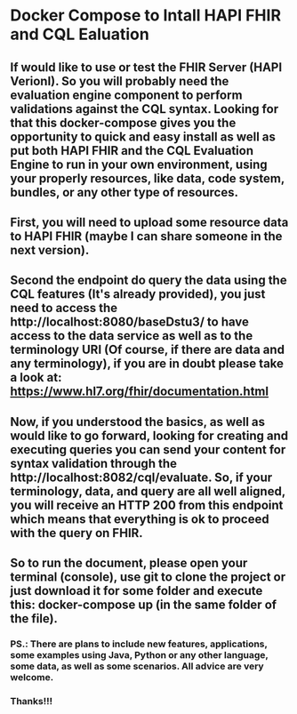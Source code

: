 # Docker Compose to Intall HAPI FHIR and CQL Ealuation

## If would like to use or test the FHIR Server (HAPI VerionI). So you will probably need the evaluation engine component to perform validations against the CQL syntax. Looking for that this docker-compose gives you the opportunity to quick and easy install as well as put both HAPI FHIR and the CQL Evaluation Engine to run in your own environment, using your properly resources, like data, code system, bundles, or any other type of resources.

## First, you will need to upload some resource data to HAPI FHIR (maybe I can share someone in the next version).

## Second the endpoint do query the data using the CQL features (It's already provided), you just need to access the http://localhost:8080/baseDstu3/ to have access to the data service as well as to the terminology URI (Of course, if there are data and any terminology), if you are in doubt please take a look at: https://www.hl7.org/fhir/documentation.html

## Now, if you understood the basics, as well as would like to go forward, looking for creating and executing queries you can send your content for syntax validation through the http://localhost:8082/cql/evaluate. So, if your terminology, data, and query are all well aligned, you will receive an HTTP 200 from this endpoint which means that everything is ok to proceed with the query on FHIR.

## So to run the document, please open your terminal (console), use git to clone the project or just download it for some folder and execute this: docker-compose up (in the same folder of the file).

### PS.: There are plans to include new features, applications, some examples using Java, Python or any other language, some data, as well as some scenarios. All advice are very welcome.


### Thanks!!!
